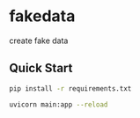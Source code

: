 # fakedata
create fake data

## Quick Start

```bash
pip install -r requirements.txt

uvicorn main:app --reload
```
